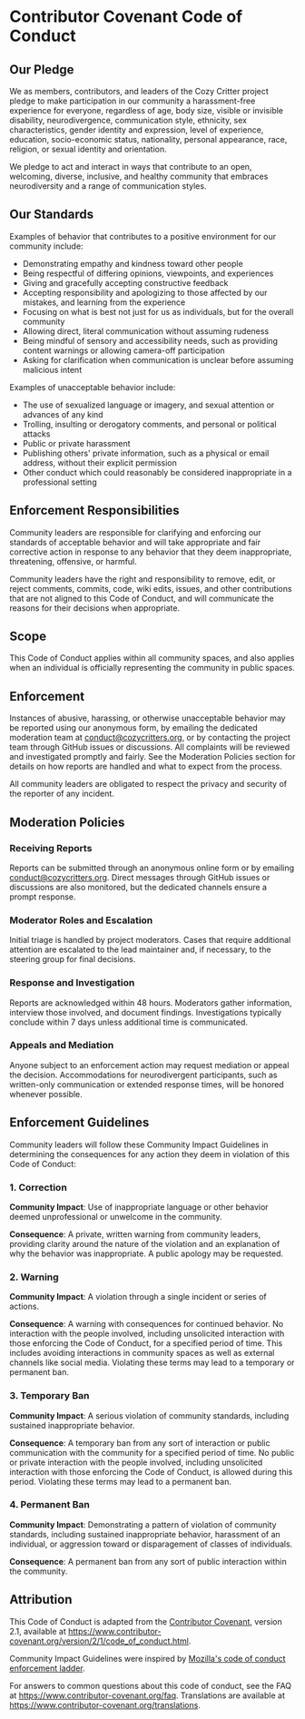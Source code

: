 # Contributor Covenant Code of Conduct

## Our Pledge

We as members, contributors, and leaders of the Cozy Critter project pledge to make participation in our
community a harassment-free experience for everyone, regardless of age, body
size, visible or invisible disability, neurodivergence, communication style,
ethnicity, sex characteristics, gender identity and expression, level of
experience, education, socio-economic status, nationality, personal appearance,
race, religion, or sexual identity and orientation.

We pledge to act and interact in ways that contribute to an open, welcoming,
diverse, inclusive, and healthy community that embraces neurodiversity and a
range of communication styles.

## Our Standards

Examples of behavior that contributes to a positive environment for our
community include:

* Demonstrating empathy and kindness toward other people
* Being respectful of differing opinions, viewpoints, and experiences
* Giving and gracefully accepting constructive feedback
* Accepting responsibility and apologizing to those affected by our mistakes,
  and learning from the experience
* Focusing on what is best not just for us as individuals, but for the
  overall community
* Allowing direct, literal communication without assuming rudeness
* Being mindful of sensory and accessibility needs, such as providing content
  warnings or allowing camera-off participation
* Asking for clarification when communication is unclear before assuming
  malicious intent

Examples of unacceptable behavior include:

* The use of sexualized language or imagery, and sexual attention or advances of
  any kind
* Trolling, insulting or derogatory comments, and personal or political attacks
* Public or private harassment
* Publishing others' private information, such as a physical or email address,
  without their explicit permission
* Other conduct which could reasonably be considered inappropriate in a
  professional setting

## Enforcement Responsibilities

Community leaders are responsible for clarifying and enforcing our standards of
acceptable behavior and will take appropriate and fair corrective action in
response to any behavior that they deem inappropriate, threatening, offensive,
or harmful.

Community leaders have the right and responsibility to remove, edit, or reject
comments, commits, code, wiki edits, issues, and other contributions that are
not aligned to this Code of Conduct, and will communicate the reasons for their
decisions when appropriate.

## Scope

This Code of Conduct applies within all community spaces, and also applies when
an individual is officially representing the community in public spaces.

## Enforcement

Instances of abusive, harassing, or otherwise unacceptable behavior may be
reported using our anonymous form, by emailing the dedicated moderation team
at conduct@cozycritters.org, or by contacting the project team through GitHub
issues or discussions. All complaints will be reviewed and investigated
promptly and fairly. See the Moderation Policies section for details on how
reports are handled and what to expect from the process.

All community leaders are obligated to respect the privacy and security of the
reporter of any incident.

## Moderation Policies

### Receiving Reports

Reports can be submitted through an anonymous online form or by emailing
conduct@cozycritters.org. Direct messages through GitHub issues or discussions
are also monitored, but the dedicated channels ensure a prompt response.

### Moderator Roles and Escalation

Initial triage is handled by project moderators. Cases that require additional
attention are escalated to the lead maintainer and, if necessary, to the
steering group for final decisions.

### Response and Investigation

Reports are acknowledged within 48 hours. Moderators gather information,
interview those involved, and document findings. Investigations typically
conclude within 7 days unless additional time is communicated.

### Appeals and Mediation

Anyone subject to an enforcement action may request mediation or appeal the
decision. Accommodations for neurodivergent participants, such as written-only
communication or extended response times, will be honored whenever possible.

## Enforcement Guidelines

Community leaders will follow these Community Impact Guidelines in determining
the consequences for any action they deem in violation of this Code of Conduct:

### 1. Correction

**Community Impact**: Use of inappropriate language or other behavior deemed
unprofessional or unwelcome in the community.

**Consequence**: A private, written warning from community leaders, providing
clarity around the nature of the violation and an explanation of why the
behavior was inappropriate. A public apology may be requested.

### 2. Warning

**Community Impact**: A violation through a single incident or series
of actions.

**Consequence**: A warning with consequences for continued behavior. No
interaction with the people involved, including unsolicited interaction with
those enforcing the Code of Conduct, for a specified period of time. This
includes avoiding interactions in community spaces as well as external channels
like social media. Violating these terms may lead to a temporary or permanent
ban.

### 3. Temporary Ban

**Community Impact**: A serious violation of community standards, including
sustained inappropriate behavior.

**Consequence**: A temporary ban from any sort of interaction or public
communication with the community for a specified period of time. No public or
private interaction with the people involved, including unsolicited interaction
with those enforcing the Code of Conduct, is allowed during this period.
Violating these terms may lead to a permanent ban.

### 4. Permanent Ban

**Community Impact**: Demonstrating a pattern of violation of community
standards, including sustained inappropriate behavior, harassment of an
individual, or aggression toward or disparagement of classes of individuals.

**Consequence**: A permanent ban from any sort of public interaction within the
community.

## Attribution

This Code of Conduct is adapted from the [Contributor Covenant][homepage],
version 2.1, available at
<https://www.contributor-covenant.org/version/2/1/code_of_conduct.html>.

Community Impact Guidelines were inspired by
[Mozilla's code of conduct enforcement ladder](https://github.com/mozilla/diversity).

For answers to common questions about this code of conduct, see the FAQ at
<https://www.contributor-covenant.org/faq>. Translations are available at
<https://www.contributor-covenant.org/translations>.

[homepage]: https://www.contributor-covenant.org
